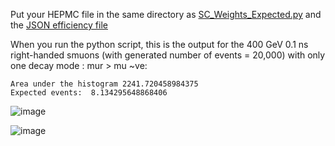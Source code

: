 Put your HEPMC file in the same directory as [SC_Weights_Expected.py](https://github.com/A-A-Abdelhamid/LLP_Sleptons_RPV_SUSY/blob/main/Selection%20Cuts/SC_Weights_Expected.py) and the [JSON efficiency file](https://github.com/A-A-Abdelhamid/LLP_Sleptons_RPV_SUSY/blob/main/Selection%20Cuts/Eff.json)

When you run the python script, this is the output for the 400 GeV 0.1 ns right-handed smuons (with generated number of events = 20,000) with only one decay mode : mur > mu ~ve:

```
Area under the histogram 2241.720458984375
Expected events:  8.134295648868406
```

![image](https://github.com/A-A-Abdelhamid/LLP_Sleptons_RPV_SUSY/assets/130788379/9bda68f6-3d5b-4fde-be54-28ce1799e312)

![image](https://github.com/A-A-Abdelhamid/LLP_Sleptons_RPV_SUSY/assets/130788379/596d2a88-bdb2-49fb-b27e-908b8dcf9993)


